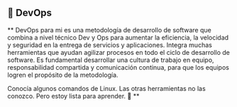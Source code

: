 ## :raising_hand:  DevOps

** DevOps para mi es una metodología de desarrollo de software que combina a nivel técnico Dev y Ops para aumentar la eficiencia, la velocidad y seguridad en la entrega de servicios y aplicaciones.
Integra muchas herramientas que ayudan agilizar procesos en todo el ciclo de desarrollo de software.
Es fundamental desarrollar una cultura de trabajo en equipo, responsabilidad compartida y comunicación continua, para que los equipos logren el propósito de la metodología.

Conocía algunos comandos de Linux.
Las otras herramientas no las conozco. Pero estoy lista para aprender. :pencil: **
